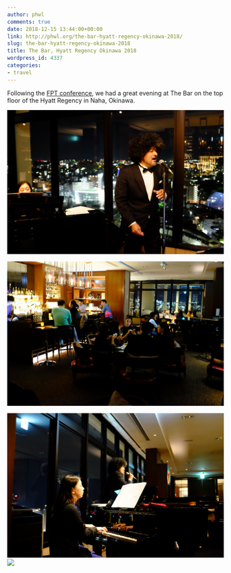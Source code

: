 ```yaml
---
author: phwl
comments: true
date: 2018-12-15 13:44:00+00:00
link: http://phwl.org/the-bar-hyatt-regency-okinawa-2018/
slug: the-bar-hyatt-regency-okinawa-2018
title: The Bar, Hyatt Regency Okinawa 2018
wordpress_id: 4337
categories:
- travel
---
```


Following the [FPT conference](http://icfpt.org), we had a great evening at The Bar on the top floor of the Hyatt Regency in Naha, Okinawa.

[![](/assets/images/2018/12/DSCF5869.jpg)](/assets/images/2018/12/DSCF5869.jpg)

<!-- more -->

[![](/assets/images/2018/12/DSCF5878.jpg)](/assets/images/2018/12/DSCF5878.jpg)

[![](/assets/images/2018/12/DSCF5865.jpg)](/assets/images/2018/12/DSCF5865.jpg) [![](http://phwl.org/wp-content/uploads/2018/12/DSCF5871.jpg)](http://phwl.org/wp-content/uploads/2018/12/DSCF5871.jpg)
